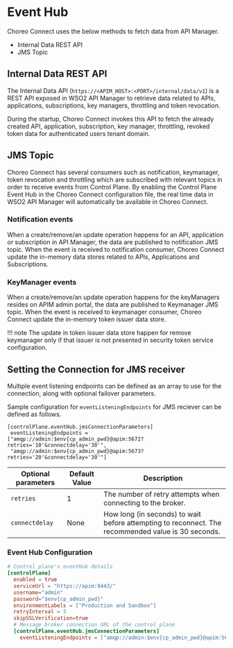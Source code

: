# Event Hub

Choreo Connect uses the below methods to fetch data from API Manager.

- Internal Data REST API
- JMS Topic

## Internal Data REST API

The Internal Data API (```https://<APIM_HOST>:<PORT>/internal/data/v1```) is a REST API exposed in WSO2 API Manager to retrieve data related to APIs, applications, subscriptions, key managers, throttling and token revocation. 

During the startup, Choreo Connect invokes this API to fetch the already created API, application, subscription, key manager, throttling, revoked token data for authenticated users tenant domain.

## JMS Topic

Choreo Connect has several consumers such as notification, keymanager, token revocation and throttling which are subscribed with relevant topics in order to receive events from 
Control Plane. By enabling the Control Plane Event Hub in the Choreo Connect configuration file,
the real time data in WSO2 API Manager will automatically be available in Choreo Connect.

### Notification events
When a create/remove/an update operation happens for an API, application or subscription in API Manager, the data are published to notification JMS topic. When the event is received to notification consumer, Choreo Connect update the in-memory data stores related to APIs, Applications and Subscriptions.

### KeyManager events
When a create/remove/an update operation happens for the keyManagers resides on APIM admin portal, the data are published to Keymanager JMS topic. When the event is received to keymanager consumer, Choreo Connect update the in-memory token issuer data store. 

!!! note
    The update in token issuer data store happen for remove keymanager only if that issuer is not presented in security token service configuration.


## Setting the Connection for JMS receiver

Multiple event listening endpoints can be defined as an array to use for the connection, along with optional failover parameters. 

Sample configuration for `eventListeningEndpoints` for JMS reciever can be defined as follows.
```
[controlPlane.eventHub.jmsConnectionParameters]
 eventListeningEndpoints = ["amqp://admin:$env{cp_admin_pwd}@apim:5672?retries='10'&connectdelay='30'",
 "amqp://admin:$env{cp_admin_pwd}@apim:5673?retries='20'&connectdelay='30'"]
```

| Optional parameters| Default Value| Description|
|-----------|-----------|----------|
|`retries`  | 1 |The number of retry attempts when connecting to the broker.|
|`connectdelay`  | None | How long (in seconds) to wait before attempting to reconnect. The recommended value is 30 seconds.|


### Event Hub Configuration

``` toml
# Control plane's eventHub details
[controlPlane]
  enabled = true
  serviceUrl = "https://apim:9443/"
  username="admin"
  password="$env{cp_admin_pwd}"
  environmentLabels = ["Production and Sandbox"]
  retryInterval = 5
  skipSSLVerification=true
  # Message broker connection URL of the control plane
  [controlPlane.eventHub.jmsConnectionParameters]
    eventListeningEndpoints = ["amqp://admin:$env{cp_admin_pwd}@apim:5672?retries='5'&connectdelay='30'"]

```

